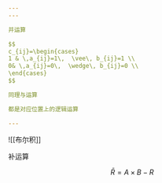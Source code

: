```yaml
---
---

并运算

$$
c_{ij}=\begin{cases}
1 & \,a_{ij}=1\,  \vee\, b_{ij}=1 \\
0& \,a_{ij}=0\,  \wedge\, b_{ij}=0 \\
\end{cases}
$$

同理与运算

都是对应位置上的逻辑运算

---
```


![[布尔积]]

补运算

$$
\bar{R}=A\times B-R
$$
